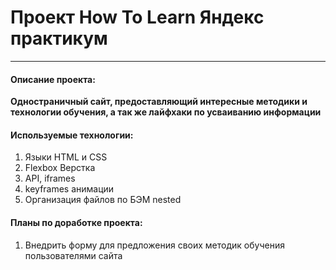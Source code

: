 # Проект How To Learn Яндекс практикум
------------------------ 
#### Описание проекта:
**Одностраничный сайт, предоставляющий интересные методики и технологии обучения, а так же лайфхаки по усваиванию информации**
#### Используемые технологии:
1. Языки HTML и CSS
2. Flexbox Верстка
3. API, iframes
4. keyframes анимации
5. Организация файлов по БЭМ nested

#### Планы по доработке проекта: 
1. Внедрить форму для предложения своих методик обучения пользователями сайта
